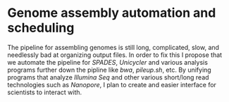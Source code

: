 # Genome assembly automation and scheduling

The pipeline for assembling genomes is still long, complicated, slow, and needlessly bad at organizing output files. In order to fix this I propose that we
automate the pipeline for *SPADES*, *Unicycler* and various analysis programs further down the pipline like *bwa*, *pileup.sh*, etc. By unifying programs that
analyze *Illumina Seq* and other various short/long read technologies such as *Nanopore*, I plan to create and easier interface for scientists to interact 
with.
